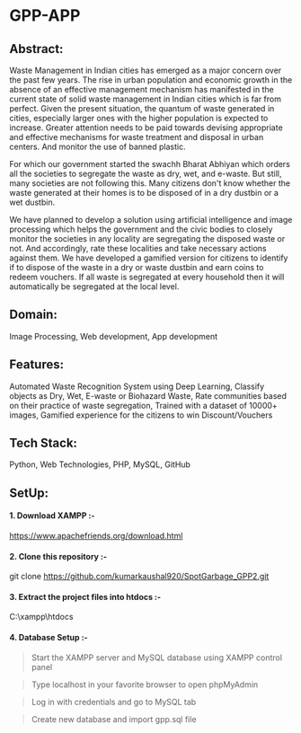 # GPP-APP

## Abstract:

Waste Management in Indian cities has emerged as a major concern over the past few years. The rise in urban population and economic growth in the absence of an effective management mechanism has manifested in the current state of solid waste management in Indian cities which is far from perfect. Given the present situation, the quantum of waste generated in cities, especially larger ones with the higher population is expected to increase. Greater attention needs to be paid towards devising appropriate and effective mechanisms for waste treatment and disposal in urban centers. And monitor the use of banned plastic.

For which our government started the swachh Bharat Abhiyan which orders all the societies to segregate the waste as dry, wet, and e-waste. But still, many societies are not following this. Many citizens don't know whether the waste generated at their homes is to be disposed of in a dry dustbin or a wet dustbin.


We have planned to develop a solution using artificial intelligence and image processing which helps the government and the civic bodies to closely monitor the societies in any locality are segregating the disposed waste or not. And accordingly, rate these localities and take necessary actions against them. We have developed a gamified version for citizens to identify if to dispose of the waste in a dry or waste dustbin and earn coins to redeem vouchers. If all waste is segregated at every household then it will automatically be segregated at the local level.


## Domain: 
Image Processing, Web development, App development


## Features:

Automated Waste Recognition System using Deep Learning, Classify objects as Dry, Wet, E-waste or Biohazard Waste, Rate communities based on their practice of waste segregation, Trained with a dataset of 10000+ images, Gamified experience for the citizens to win Discount/Vouchers


## Tech Stack: 
Python, Web Technologies, PHP, MySQL, GitHub

## SetUp:

#### 1. Download XAMPP :-
https://www.apachefriends.org/download.html

#### 2. Clone this repository :-
git clone https://github.com/kumarkaushal920/SpotGarbage_GPP2.git

#### 3. Extract the project files into htdocs :-
C:\xampp\htdocs

#### 4. Database Setup :-
>Start the XAMPP server and MySQL database using XAMPP control panel

>Type localhost in your favorite browser to open phpMyAdmin

>Log in with credentials and go to MySQL tab

>Create new database and import gpp.sql file
